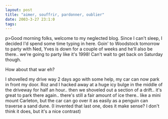 ```yaml
---
layout: post
title: "aimer, souffrir, pardonner, oublier"
date: 2003-3-27 23:1:0
tags: 
---
```


p>Good morning folks, welcome to my neglected blog. Since I can't sleep, I decided I'd spend some time typing in here. Goin' to Woodstock tomorrow to party with Ned, Yves is down for a couple of weeks and he'll also be there.. we're going to party like it's 1998! Can't wait to get back on Saturday though.



How about that war eh?





I shovelled my drive way 2 days ago with some help, my car can now park in front my door. Roz and I hacked away at a huge icy bulge in the middle of the driveway for half an hour.. then we shoveled out a section of a drift.. it's great to park there again.. there's still a fair amount of ice there.. like a mini mount Carleton, but the car can go over it as easily as a penguin can traverse a sand dune. (I invented that last one, does it make sense? I don't think it does, but it's a nice contrast)




